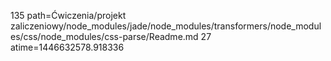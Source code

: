 135 path=Ćwiczenia/projekt zaliczeniowy/node_modules/jade/node_modules/transformers/node_modules/css/node_modules/css-parse/Readme.md
27 atime=1446632578.918336
